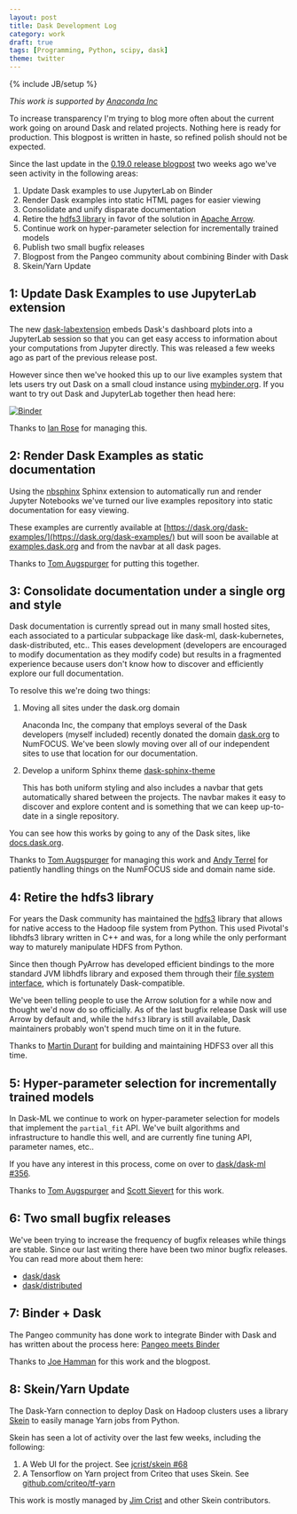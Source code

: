 ```yaml
---
layout: post
title: Dask Development Log
category: work
draft: true
tags: [Programming, Python, scipy, dask]
theme: twitter
---
```

{% include JB/setup %}

*This work is supported by [Anaconda Inc](http://anaconda.com)*

To increase transparency I'm trying to blog more often about the current work
going on around Dask and related projects.  Nothing here is ready for
production.  This blogpost is written in haste, so refined polish should not be
expected.

Since the last update in the [0.19.0 release blogpost](2018-09-05-dask-0.19.0.md) two weeks ago we've seen activity in the following areas:

1.  Update Dask examples to use JupyterLab on Binder
2.  Render Dask examples into static HTML pages for easier viewing
3.  Consolidate and unify disparate documentation
4.  Retire the [hdfs3 library](https://hdfs3.readthedocs.io/en/latest/) in favor of the solution in [Apache Arrow](https://arrow.apache.org/docs/python/filesystems.html).
5.  Continue work on hyper-parameter selection for incrementally trained models
6.  Publish two small bugfix releases
7.  Blogpost from the Pangeo community about combining Binder with Dask
8.  Skein/Yarn Update


1: Update Dask Examples to use JupyterLab extension
----------------------------------------------------

The new [dask-labextension](https://github.com/dask/dask-labextension) embeds
Dask's dashboard plots into a JupyterLab session so that you can get easy
access to information about your computations from Jupyter directly.  This was
released a few weeks ago as part of the previous release post.

However since then we've hooked this up to our live examples system that lets
users try out Dask on a small cloud instance using
[mybinder.org](https://mybinder.org).  If you want to try out Dask and
JupyterLab together then head here:

[![Binder](https://mybinder.org/badge.svg)](https://mybinder.org/v2/gh/dask/dask-examples/master?urlpath=lab)

Thanks to [Ian Rose](https://github.com/ian-r-rose) for managing this.


2: Render Dask Examples as static documentation
------------------------------------------------

Using the [nbsphinx](https://nbsphinx.readthedocs.io/en/0.3.5/) Sphinx
extension to automatically run and render Jupyter Notebooks we've turned our
live examples repository into static documentation for easy viewing.

These examples are currently available at
[https://dask.org/dask-examples/](https://dask.org/dask-examples/) but will
soon be available at [examples.dask.org](https://dask.org/dask-examples/) and
from the navbar at all dask pages.

Thanks to [Tom Augspurger](https://tomaugspurger.github.io/) for putting this
together.


3: Consolidate documentation under a single org and style
----------------------------------------------------------

Dask documentation is currently spread out in many small hosted sites, each
associated to a particular subpackage like dask-ml, dask-kubernetes,
dask-distributed, etc..  This eases development (developers are encouraged to
modify documentation as they modify code) but results in a fragmented
experience because users don't know how to discover and efficiently explore our
full documentation.

To resolve this we're doing two things:

1.  Moving all sites under the dask.org domain

    Anaconda Inc, the company that employs several of the Dask developers
    (myself included) recently donated the domain [dask.org](http://dask.org)
    to NumFOCUS.  We've been slowly moving over all of our independent sites to
    use that location for our documentation.

2.  Develop a uniform Sphinx theme [dask-sphinx-theme](http://github.com/dask/dask-sphinx-theme)

    This has both uniform styling and also includes a navbar that gets
    automatically shared between the projects.  The navbar makes it easy to
    discover and explore content and is something that we can keep up-to-date
    in a single repository.

You can see how this works by going to any of the Dask sites, like
[docs.dask.org](http://docs.dask.org/en/latest/docs.html).

Thanks to [Tom Augspurger](https://tomaugspurger.github.io/) for managing this
work and [Andy Terrel](http://andy.terrel.us/) for patiently handling things on
the NumFOCUS side and domain name side.


4: Retire the hdfs3 library
----------------------------

For years the Dask community has maintained the
[hdfs3](https://hdfs3.readthedocs.io/en/latest/) library that allows for native
access to the Hadoop file system from Python.  This used Pivotal's libhdfs3
library written in C++ and was, for a long while the only performant way to
maturely manipulate HDFS from Python.

Since then though PyArrow has developed efficient bindings to the more standard
JVM libhdfs library and exposed them through their [file system
interface](https://arrow.apache.org/docs/python/filesystems.html#hadoop-file-system-hdfs),
which is fortunately Dask-compatible.

We've been telling people to use the Arrow solution for a while now and thought
we'd now do so officially. As of the last bugfix release Dask will use Arrow by
default and, while the `hdfs3` library is still available, Dask maintainers
probably won't spend much time on it in the future.

Thanks to [Martin Durant](https://hdfs3.readthedocs.io/en/latest/) for building
and maintaining HDFS3 over all this time.

5: Hyper-parameter selection for incrementally trained models
----------------------------------------------------------

In Dask-ML we continue to work on hyper-parameter selection for models that
implement the `partial_fit` API.  We've built algorithms and infrastructure to
handle this well, and are currently fine tuning API, parameter names, etc..

If you have any interest in this process, come on over to [dask/dask-ml #356](https://github.com/dask/dask-ml/pull/356).

Thanks to [Tom Augspurger](https://tomaugspurger.github.io/) and [Scott
Sievert](https://stsievert.com/) for this work.


6: Two small bugfix releases
-----------------------------

We've been trying to increase the frequency of bugfix releases while things are
stable.  Since our last writing there have been two minor bugfix releases.  You
can read more about them here:

-  [dask/dask](https://github.com/dask/dask/blob/master/docs/source/changelog.rst)
-  [dask/distributed](https://github.com/dask/distributed/blob/master/docs/source/changelog.rst)


7: Binder + Dask
-----------------

The Pangeo community has done work to integrate Binder with Dask and has
written about the process here: [Pangeo meets Binder](https://medium.com/pangeo/pangeo-meets-binder-2ea923feb34f)

Thanks to [Joe Hamman](http://joehamman.com/) for this work and the blogpost.


8: Skein/Yarn Update
--------------------

The Dask-Yarn connection to deploy Dask on Hadoop clusters uses a library
[Skein](https://jcrist.github.io/skein/) to easily manage Yarn jobs from
Python.

Skein has seen a lot of activity over the last few weeks, including the
following:

1.  A Web UI for the project.  See [jcrist/skein #68](https://github.com/jcrist/skein/pull/68)
2.  A Tensorflow on Yarn project from Criteo that uses Skein.  See
    [github.com/criteo/tf-yarn](https://github.com/criteo/tf-yarn)

This work is mostly managed by [Jim Crist](http://jcrist.github.io/) and other
Skein contributors.
